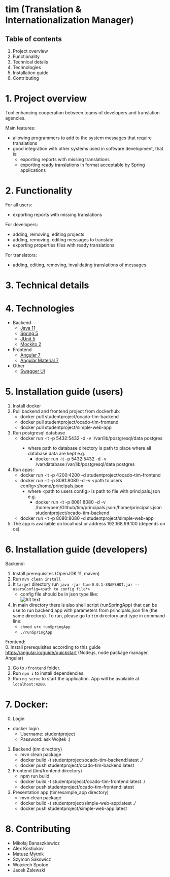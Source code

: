 # tim (Translation & Internationalization Manager)

## Table of contents
1. Project overview
1. Functionality
1. Technical details
1. Technologies
1. Installation guide
1. Contributing

# 1. Project overview
Tool enhancing cooperation between teams of developers and translation agencies.

Main features:
* allowing programmers to add to the system messages that require translations
* good integration with other systems used in software development, that is:
  * exporting reports with missing translations
  * exporting ready translations in format acceptable by Spring applications

# 2. Functionality
For all users:
* exporting reports with missing translations

For developers:
* adding, removing, editing projects
* adding, removing, editing messages to translate
* exporting properties files with ready translations

For translators:
* adding, editing, removing, invalidating translations of messages

# 3. Technical details


# 4. Technologies
* Backend
  * [Java 11](https://openjdk.java.net/projects/jdk/11/)
  * [Spring 5](https://spring.io/)
  * [JUnit 5](https://junit.org/junit5/)
  * [Mockito 2](https://site.mockito.org/)
* Frontend
  * [Angular 7](https://angular.io/)
  * [Angular Material 7](https://material.angular.io/)
* Other
  * [Swagger UI](https://swagger.io/)

# 5. Installation guide (users)
1. Install docker
1. Pull backend and frontend project from dockerhub:
    * docker pull studentproject/ocado-tim-backend
    * docker pull studentproject/ocado-tim-frontend
    * docker pull studentproject/simple-web-app
1. Run postgresql database
    * docker run -it -p 5432:5432 -d -v <path to database directory>:/var/lib/postgresql/data postgres
        * where path to database directory is path to place where all database data are kept e.g.
            * docker run -it -p 5432:5432 -d -v /var/database:/var/lib/postgresql/data postgres 
1. Run apps:
    * docker run -it -p 4200:4200 -d studentproject/ocado-tim-frontend
    * docker run -it -p 8081:8080 -d -v <path to users config\>:/home/principals.json
        * where <path to users config\> is path to file with principals.json e.g.
          * docker run -it -p 8081:8080 -d -v /home/oem/Github/tim/principals.json:/home/principals.json studentproject/ocado-tim-backend
    * docker run -it -p 8080:8080 -d studentproject/simple-web-app  
1. The app is availaible on localhost or address 192.168.99.100 (depends on os)


# 6. Installation guide (developers)
Backend:  
1. Install prerequisites (OpenJDK 11, maven)
1. Run `mvn clean install`  
1. It `target` directory run `java -jar tim-0.0.1-SNAPSHOT.jar --usersConfig=<path to config file*>`
    * config file should be in json type like:  
    ![Alt text](properties.png?raw=true "Title")  
1. In main directory there is also shell script (runSpringApp) that can be use to run backend app with parameters from principals.json file (the same directory). To run, please go to `tim` directory and type in command line:  
    * `chmod u+x runSpringApp`  
    * `./runSpringApp`  
    
Frontend:  
0. Install prerequisites according to this guide https://angular.io/guide/quickstart (Node.js, node package manager, Angular)
1. Go to `/frontend` folder.  
1. Run `npm i` to install dependencies.  
1. Run `ng serve` to start the application. App will be available at `localhost:4200`.  


# 7. Docker:
0. Login
 * docker login
    * Username: studentproject
    * Password: ask Wojtek :)
1. Backend (tim directory)
    * mvn clean package
    * docker build -t studentproject/ocado-tim-backend:latest ./
    * docker push studentproject/ocado-tim-backend:latest
2. Frontend (tim/frontend directory)
    * npm run build
    * docker build -t studentprojecct/ocado-tim-frontend:latest ./
    * docker push studentproject/ocado-tim-frontend:latest
3. Presentation app (tim/example_app directory)
    * mvn clean package
    * docker build -t studentproject/simple-web-app:latest ./
    * docker push studentproject/simple-web-app:latest
 

# 8. Contributing
* Mikołaj Banaszkiewicz
* Alex Kostiukov 
* Matusz Mytnik
* Szymon Sakowicz
* Wojciech Spoton 
* Jacek Zalewski 
